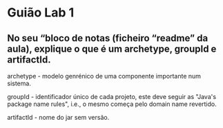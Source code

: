 # Guião Lab 1

## No seu “bloco de notas (ficheiro “readme” da aula), explique o que é um archetype, groupId e artifactId.

archetype - modelo genrénico de uma componente importante num sistema.

groupId - identificador único de cada projeto, este deve seguir as "Java's package name rules", i.e., o mesmo começa pelo domain name revertido.

artifactId - nome do jar sem versão.